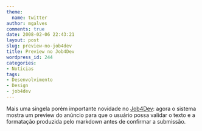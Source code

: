 ```yaml
---
theme:
  name: twitter
author: mgalves
comments: true
date: 2008-02-06 22:43:21
layout: post
slug: preview-no-job4dev
title: Preview no Job4Dev
wordpress_id: 244
categories:
- Notícias
tags:
- Desenvolvimento
- Design
- job4dev
---
```


Mais uma singela porém importante novidade no [Job4Dev](http://job4dev.com): agora o sistema mostra um preview do anúncio para que o usuário possa validar o texto e a formatação produzida pelo markdown antes de confirmar a submissão.
